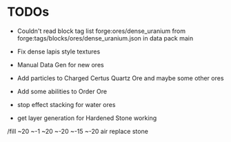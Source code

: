 # TODOs

* Couldn't read block tag list forge:ores/dense_uranium from forge:tags/blocks/ores/dense_uranium.json in data pack main
* Fix dense lapis style textures
* Manual Data Gen for new ores

* Add particles to Charged Certus Quartz Ore and maybe some other ores
* Add some abilities to Order Ore
* stop effect stacking for water ores
* get layer generation for Hardened Stone working

/fill ~20 ~-1 ~20 ~-20 ~-15 ~-20 air replace stone